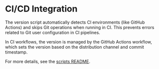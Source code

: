 # CI/CD Integration

The version script automatically detects CI environments (like GitHub Actions) and skips Git operations when running in CI. This prevents errors related to Git user configuration in CI pipelines.

In CI workflows, the version is managed by the GitHub Actions workflow, which sets the version based on the distribution channel and commit timestamp.

For more details, see the [scripts README](../scripts/README.md).

